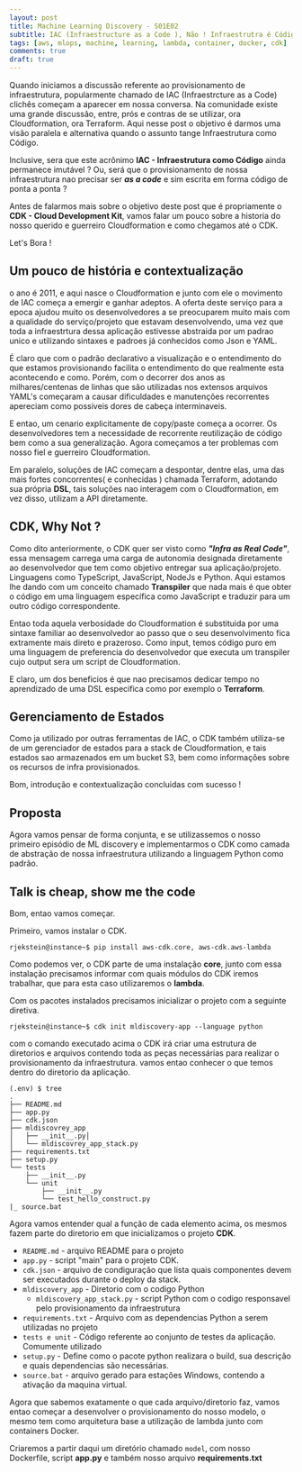 ```yaml
---
layout: post
title: Machine Learning Discovery - S01E02
subtitle: IAC (Infraestructure as a Code ), Não ! Infraestrutra é Código.
tags: [aws, mlops, machine, learning, lambda, container, docker, cdk]
comments: true
draft: true
---
```


Quando iniciamos a discussão referente ao provisionamento de infraestrutura, popularmente chamado de IAC (Infraestrcture as a Code) clichês começam a aparecer em nossa conversa. Na comunidade existe uma grande discussão, entre, prós e contras de se utilizar, ora Cloudformation, ora Terraform. Aqui nesse post o objetivo é darmos uma visão paralela e alternativa quando o assunto tange Infraestrutura como Código.

Inclusive, sera que este acrônimo **IAC - Infraestrutura como Código** ainda permanece imutável ? Ou, será que o provisionamento de nossa infraestrutura nao precisar ser ***as a code*** e sim escrita em forma código de ponta a ponta ?

Antes de falarmos mais sobre o objetivo deste post que é propriamente o **CDK - Cloud Development Kit**, vamos falar um pouco sobre a historia do nosso querido e guerreiro Cloudformation e como chegamos até o CDK.

Let's Bora !

## Um pouco de história e contextualização

o ano é 2011, e aqui nasce o Cloudformation e junto com ele o movimento de IAC começa a emergir e ganhar adeptos. A oferta deste serviço para a epoca ajudou muito os desenvolvedores a se preocuparem muito mais com a qualidade do serviço/projeto que estavam desenvolvendo, uma vez que toda a infraestrtura dessa aplicação estivesse abstraida por um padrao unico e utilizando sintaxes e padroes já conhecidos como Json e YAML.

É claro que com o padrão declarativo a visualização e o entendimento do que estamos provisionando facilita o entendimento do que realmente esta acontecendo e como. Porém, com o decorrer dos anos as milhares/centenas de linhas que são utilizadas nos extensos arquivos YAML's começaram a causar dificuldades e manutenções recorrentes apereciam como possiveis dores de cabeça interminaveis.

E entao, um cenario explicitamente de copy/paste começa a ocorrer. Os desenvolvedores tem a necessidade de recorrente reutilização de código bem como a sua generalização. Agora começamos a ter problemas com nosso fiel e guerreiro Cloudformation. 

Em paralelo, soluções de IAC começam a despontar, dentre elas, uma das mais fortes concorrentes( e conhecidas ) chamada Terraform, adotando sua própria **DSL**, tais soluções nao interagem com o Cloudformation, em vez disso, utilizam a API diretamente.

## CDK, Why Not ?

Como dito anteriormente, o CDK quer ser visto como ***"Infra as Real Code"***, essa mensagem carrega uma carga de autonomia designada diretamente ao desenvolvedor que tem como objetivo entregar sua aplicação/projeto. Linguagens como TypeScript, JavaScript, NodeJs e Python. Aqui estamos lhe dando com um conceito chamado **Transpiler** que nada mais é que obter o código em uma linguagem específica como JavaScript e traduzir para um outro código correspondente.

Entao toda aquela verbosidade do Cloudformation é substituida por uma sintaxe familiar ao desenvolvedor ao passo que o seu desenvolvimento fica extramente mais direto e prazeroso. Como input, temos código puro em uma linguagem de preferencia do desenvolvedor que executa um transpiler cujo output sera um script de Cloudformation.

E claro, um dos beneficios é que nao precisamos dedicar tempo no aprendizado de uma DSL especifica como por exemplo o **Terraform**.

## Gerenciamento de Estados 

Como ja utilizado por outras ferramentas de IAC, o CDK também utiliza-se de um gerenciador de estados para a stack de Cloudformation, e tais estados sao armazenados em um bucket S3, bem como informações sobre os recursos de infra provisionados.

Bom, introdução e contextualização concluidas com sucesso !

## Proposta

Agora vamos pensar de forma conjunta, e se utilizassemos o nosso primeiro episódio de ML discovery e implementarmos o CDK como camada de abstração de nossa infraestrutura utilizando a linguagem Python como padrão.

## Talk is cheap, show me the code

Bom, entao vamos começar.

Primeiro, vamos instalar o CDK.

```console
rjekstein@instance~$ pip install aws-cdk.core, aws-cdk.aws-lambda
```
Como podemos ver, o CDK parte de uma instalação **core**, junto com essa instalação precisamos informar com quais módulos do CDK iremos trabalhar, que para esta caso utilizaremos o **lambda**.

Com os pacotes instalados precisamos inicializar o projeto com a seguinte diretiva.

```console
rjekstein@instance~$ cdk init mldiscovery-app --language python
```
com o comando executado acima o CDK irá criar uma estrutura de diretorios e arquivos contendo toda as peças necessárias para realizar o provisionamento da infraestrutura.
vamos entao conhecer o que temos dentro do diretorio da aplicação.

```console
(.env) $ tree
.
├── README.md
├── app.py
├── cdk.json
├── mldiscovrey_app
│   ├── __init__.py│   
│   └── mldiscovrey_app_stack.py
├── requirements.txt
├── setup.py
└── tests
    ├── __init__.py
    └── unit
        ├── __init__.py
        └── test_hello_construct.py
|_ source.bat
```

Agora vamos entender qual a função de cada elemento acima, os mesmos fazem parte do diretorio em que inicializamos o projeto **CDK**.

* `README.md` - arquivo README para o projeto
* `app.py` - script "main" para o projeto CDK.
* `cdk.json` - arquivo de condiguração que lista quais componentes devem ser executados durante o deploy da stack.
* `mldiscovery_app` - Diretorio com o codigo Python
  * `mldiscovery_app_stack.py` - script Python com o codigo responsavel pelo provisionamento da infraestrutura
* `requirements.txt` - Arquivo com as dependencias Python a serem utilizadas no projeto
* `tests e unit` - Código referente ao conjunto de testes da aplicação. Comumente utilizado 
* `setup.py` -  Define como o pacote python realizara o build, sua descrição e quais dependencias são necessárias.
* `source.bat` - arquivo gerado para estações Windows, contendo a ativação da maquina virtual.

Agora que sabemos exatamente o que cada arquivo/diretorio faz, vamos entao começar a desenvolver o provisionamento do nosso modelo, o mesmo tem como arquitetura base a utilização de lambda junto com containers Docker.

Criaremos a partir daqui um diretório chamado `model`, com nosso Dockerfile, script **app.py** e também nosso arquivo **requirements.txt** 








